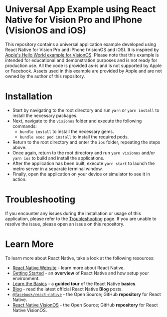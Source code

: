 # Universal App Example using React Native for Vision Pro and IPhone (VisionOS and iOS)

This repository contains a universal application example developed using React Native for Vision Pro and iPhone (VisionOS and iOS). It is inspired by [Apple's Hello World example for VisionOS](https://developer.apple.com/documentation/visionos/world). Please note that this example is intended for educational and demonstration purposes and is not ready for production use. All the code is provided as-is and is not supported by Apple or Facebook. Assets used in this example are provided by Apple and are not owned by the author of this repository.

# Installation

- Start by navigating to the root directory and run `yarn` or `yarn install` to install the necessary packages.
- Next, navigate to the `visionos` folder and execute the following commands:
  - `bundle install` to install the necessary gems.
  - `bundle exec pod install` to install the required pods.
- Return to the root directory and enter the `ios` folder, repeating the steps above.
- Once again, return to the root directory and run `yarn visionos` and/or `yarn ios` to build and install the applications.
- After the application has been built, execute `yarn start` to launch the metro server in a separate terminal window.
- Finally, open the application on your device or simulator to see it in action.

# Troubleshooting

If you encounter any issues during the installation or usage of this application, please refer to the [Troubleshooting](https://reactnative.dev/docs/troubleshooting) page. If you are unable to resolve the issue, please open an issue on this repository.

# Learn More

To learn more about React Native, take a look at the following resources:

- [React Native Website](https://reactnative.dev) - learn more about React Native.
- [Getting Started](https://reactnative.dev/docs/environment-setup) - an **overview** of React Native and how setup your environment.
- [Learn the Basics](https://reactnative.dev/docs/getting-started) - a **guided tour** of the React Native **basics**.
- [Blog](https://reactnative.dev/blog) - read the latest official React Native **Blog** posts.
- [`@facebook/react-native`](https://github.com/facebook/react-native) - the Open Source; GitHub **repository** for React Native.
- [React Native VisionOS](https://github.com/callstack/react-native-visionos) - the Open Source; GitHub **repository** for React Native VisionOS.
